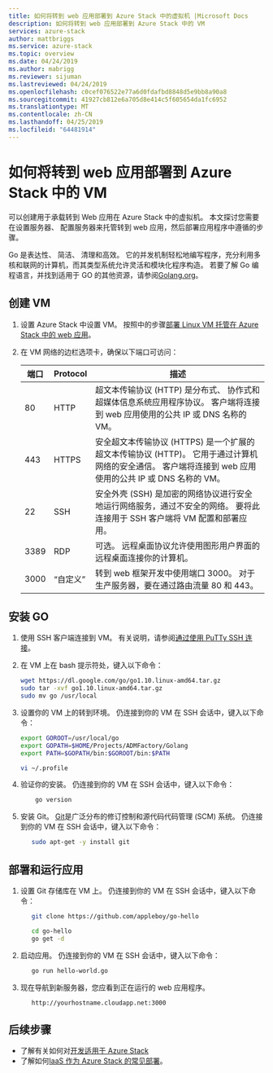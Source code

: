 ```yaml
---
title: 如何将转到 web 应用部署到 Azure Stack 中的虚拟机 |Microsoft Docs
description: 如何将转到 web 应用部署到 Azure Stack 中的 VM
services: azure-stack
author: mattbriggs
ms.service: azure-stack
ms.topic: overview
ms.date: 04/24/2019
ms.author: mabrigg
ms.reviewer: sijuman
ms.lastreviewed: 04/24/2019
ms.openlocfilehash: c0cef076522e77a6d0fdafbd8848d5e9bb8a90a8
ms.sourcegitcommit: 41927cb812e6a705d8e414c5f605654da1fc6952
ms.translationtype: MT
ms.contentlocale: zh-CN
ms.lasthandoff: 04/25/2019
ms.locfileid: "64481914"
---
```

# <a name="how-to-deploy-a-go-web-app-to-a-vm-in-azure-stack"></a>如何将转到 web 应用部署到 Azure Stack 中的 VM

可以创建用于承载转到 Web 应用在 Azure Stack 中的虚拟机。 本文探讨您需要在设置服务器、 配置服务器来托管转到 web 应用，然后部署应用程序中遵循的步骤。

Go 是表达性、 简洁、 清理和高效。 它的并发机制轻松地编写程序，充分利用多核和联网的计算机，而其类型系统允许灵活和模块化程序构造。 若要了解 Go 编程语言，并找到适用于 GO 的其他资源，请参阅[Golang.org](https://golang.org)。

## <a name="create-a-vm"></a>创建 VM

1. 设置 Azure Stack 中设置 VM。 按照中的步骤[部署 Linux VM 托管在 Azure Stack 中的 web 应用](azure-stack-dev-start-howto-deploy-linux.md)。

2. 在 VM 网络的边栏选项卡，确保以下端口可访问：

    | 端口 | Protocol | 描述 |
    | --- | --- | --- |
    | 80 | HTTP | 超文本传输协议 (HTTP) 是分布式、 协作式和超媒体信息系统应用程序协议。 客户端将连接到 web 应用使用的公共 IP 或 DNS 名称的 VM。 |
    | 443 | HTTPS | 安全超文本传输协议 (HTTPS) 是一个扩展的超文本传输协议 (HTTP)。 它用于通过计算机网络的安全通信。 客户端将连接到 web 应用使用的公共 IP 或 DNS 名称的 VM。 |
    | 22 | SSH | 安全外壳 (SSH) 是加密的网络协议进行安全地运行网络服务，通过不安全的网络。 要将此连接用于 SSH 客户端将 VM 配置和部署应用。 |
    | 3389 | RDP | 可选。 远程桌面协议允许使用图形用户界面的远程桌面连接你的计算机。   |
    | 3000 | “自定义” | 转到 web 框架开发中使用端口 3000。 对于生产服务器，要在通过路由流量 80 和 443。 |

## <a name="install-go"></a>安装 GO

1. 使用 SSH 客户端连接到 VM。 有关说明，请参阅[通过使用 PuTTy SSH 连接](azure-stack-dev-start-howto-ssh-public-key.md#connect-via-ssh-with-putty)。
1. 在 VM 上在 bash 提示符处，键入以下命令：

    ```bash  
    wget https://dl.google.com/go/go1.10.linux-amd64.tar.gz
    sudo tar -xvf go1.10.linux-amd64.tar.gz
    sudo mv go /usr/local
    ```

2. 设置你的 VM 上的转到环境。 仍连接到你的 VM 在 SSH 会话中，键入以下命令：

    ```bash  
    export GOROOT=/usr/local/go
    export GOPATH=$HOME/Projects/ADMFactory/Golang
    export PATH=$GOPATH/bin:$GOROOT/bin:$PATH

    vi ~/.profile
    ```

3. 验证你的安装。 仍连接到你的 VM 在 SSH 会话中，键入以下命令：

    ```bash  
        go version
    ```

3. 安装 Git。 [Git](https://git-scm.com)是广泛分布的修订控制和源代码代码管理 (SCM) 系统。 仍连接到你的 VM 在 SSH 会话中，键入以下命令：

    ```bash  
       sudo apt-get -y install git
    ```

## <a name="deploy-and-run-the-app"></a>部署和运行应用

1. 设置 Git 存储库在 VM 上。 仍连接到你的 VM 在 SSH 会话中，键入以下命令：

    ```bash  
       git clone https://github.com/appleboy/go-hello
    
       cd go-hello
       go get -d
    ```

2. 启动应用。 仍连接到你的 VM 在 SSH 会话中，键入以下命令：

    ```bash  
       go run hello-world.go
    ```

3.  现在导航到新服务器，您应看到正在运行的 web 应用程序。

    ```HTTP  
       http://yourhostname.cloudapp.net:3000
    ```

## <a name="next-steps"></a>后续步骤

- 了解有关如何对[开发适用于 Azure Stack](azure-stack-dev-start.md)
- 了解如何[IaaS 作为 Azure Stack 的常见部署](azure-stack-dev-start-deploy-app.md)。